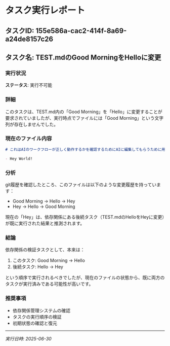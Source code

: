 # タスク実行レポート

## タスクID: 155e586a-cac2-414f-8a69-a24de8157c26
## タスク名: TEST.mdのGood MorningをHelloに変更

### 実行状況
**ステータス**: 実行不可能

### 詳細
このタスクは、TEST.md内の「Good Morning」を「Hello」に変更することが要求されていましたが、実行時点でファイルには「Good Morning」という文字列が存在しませんでした。

### 現在のファイル内容
```markdown
# これはAIのワークフローが正しく動作するかを確認するためにAIに編集してもらうために用意したテキストファイルです。

- Hey World!
```

### 分析
git履歴を確認したところ、このファイルは以下のような変更履歴を持っています：
- Good Morning → Hello → Hey
- Hey → Hello → Good Morning

現在の「Hey」は、依存関係にある後続タスク（TEST.mdのHelloをHeyに変更）が既に実行された結果と推測されます。

### 結論
依存関係の検証タスクとして、本来は：
1. このタスク: Good Morning → Hello
2. 後続タスク: Hello → Hey

という順序で実行されるべきでしたが、現在のファイルの状態から、既に両方のタスクが実行済みである可能性が高いです。

### 推奨事項
- 依存関係管理システムの確認
- タスクの実行順序の検証
- 初期状態の確認と復元

---
*実行日時: 2025-06-30*